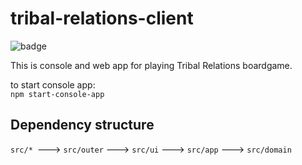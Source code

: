 # tribal-relations-client

![badge](https://img.shields.io/endpoint?url=https://gist.githubusercontent.com/gennadyterekhov/7571a4c577e80cce945baedaba153669/raw/test.json)


This is console and web app for playing Tribal Relations boardgame.  

to start console app:  
`npm start-console-app`


## Dependency structure

`src/* `---> `src/outer` ---> `src/ui` ---> `src/app` ---> `src/domain`